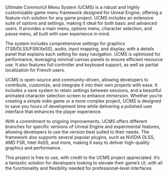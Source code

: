 Ultimate CommonUI Menu System (UCMS) is a robust and highly customizable game menu framework designed for Unreal Engine, offering a feature-rich solution for any game project. UCMS includes an extensive suite of options and settings, making it ideal for both basic and advanced users. It provides a main menu, options menu, character selection, and pause menu, all built with user experience in mind.

The system includes comprehensive settings for graphics (TSR/DLSS/FSR/XeSS), audio, input mapping, and display, with a details panel that explains each setting for easy navigation. UCMS is optimized for performance, leveraging minimal canvas panels to ensure efficient resource use. It also features full controller and keyboard support, as well as partial localization for French users.

UCMS is open-source and community-driven, allowing developers to contribute, customize, and integrate it into their own projects with ease. It includes a save system to retain settings between sessions, and a beautiful animated character selection screen to enhance immersion. Whether you’re creating a simple indie game or a more complex project, UCMS is designed to save you hours of development time while delivering a polished user interface that enhances the player experience.

With a commitment to ongoing improvements, UCMS offers different branches for specific versions of Unreal Engine and experimental features, allowing developers to use the version best suited to their needs. The framework also supports several popular plugins, such as NVIDIA DLSS, AMD FSR, Intel XeSS, and more, making it easy to deliver high-quality graphics and performance.

This project is free to use, with credit to the UCMS project appreciated. It’s a fantastic solution for developers looking to elevate their game’s UI, with all the functionality and flexibility needed for professional-level interfaces.
